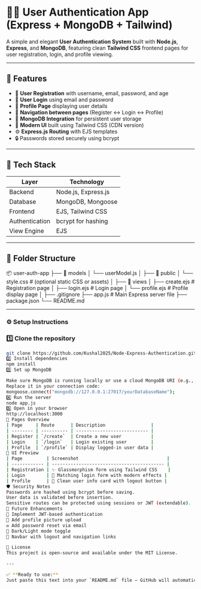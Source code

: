 # 🧑‍💻 User Authentication App (Express + MongoDB + Tailwind)

A simple and elegant **User Authentication System** built with **Node.js**, **Express**, and **MongoDB**, featuring clean **Tailwind CSS** frontend pages for user registration, login, and profile viewing.

---

## 🚀 Features

- 🔐 **User Registration** with username, email, password, and age  
- 🔑 **User Login** using email and password  
- 👤 **Profile Page** displaying user details  
- 🧭 **Navigation between pages** (Register ↔ Login ↔ Profile)  
- 💾 **MongoDB Integration** for persistent user storage  
- 🎨 **Modern UI** built using Tailwind CSS (CDN version)  
- ⚙️ **Express.js Routing** with EJS templates  
- 🔒 Passwords stored securely using bcrypt  

---

## 🧱 Tech Stack

| Layer | Technology |
|-------|-------------|
| Backend | Node.js, Express.js |
| Database | MongoDB, Mongoose |
| Frontend | EJS, Tailwind CSS |
| Authentication | bcrypt for hashing |
| View Engine | EJS |

---

## 📁 Folder Structure


📦 user-auth-app
├── 📂 models
│   └── userModel.js
│
├── 📂 public
│   └── style.css               # (optional static CSS or assets)
│
├── 📂 views
│   ├── create.ejs              # Registration page
│   ├── login.ejs               # Login page
│   └── profile.ejs             # Profile display page
│
├── .gitignore
├── app.js                      # Main Express server file
├── package.json
└── README.md


---

### ⚙️ Setup Instructions

### 1️⃣ Clone the repository

```bash
git clone https://github.com/Kushal2025/Node-Express-Authentication.git
2️⃣ Install dependencies
npm install
3️⃣ Set up MongoDB

Make sure MongoDB is running locally or use a cloud MongoDB URI (e.g., MongoDB Atlas).
Replace it in your connection code:
mongoose.connect("mongodb://127.0.0.1:27017/yourDatabaseName");
4️⃣ Run the server
node app.js
5️⃣ Open in your browser
http://localhost:3000
🧩 Pages Overview
| Page     | Route      | Description                 |
| -------- | ---------- | --------------------------- |
| Register | `/create`  | Create a new user           |
| Login    | `/login`   | Login existing user         |
| Profile  | `/profile` | Display logged-in user data |
🎨 UI Preview
| Page         | Screenshot                                 |
| ------------ | ------------------------------------------ |
| Registration | ✨ Glassmorphism form using Tailwind CSS    |
| Login        | 🔐 Matching login form with modern effects |
| Profile      | 👤 Clean user info card with logout button |
🛡️ Security Notes
Passwords are hashed using bcrypt before saving.
User data is validated before insertion.
Sensitive routes can be protected using sessions or JWT (extendable).
🔮 Future Enhancements
🔄 Implement JWT-based authentication
📸 Add profile picture upload
✉️ Add password reset via email
🌙 Dark/Light mode toggle
🧭 Navbar with logout and navigation links

📜 License
This project is open-source and available under the MIT License.

---

✅ **Ready to use:**  
Just paste this text into your `README.md` file — GitHub will automatically render all markdown (tables, emojis, and formatting) perfectly.
